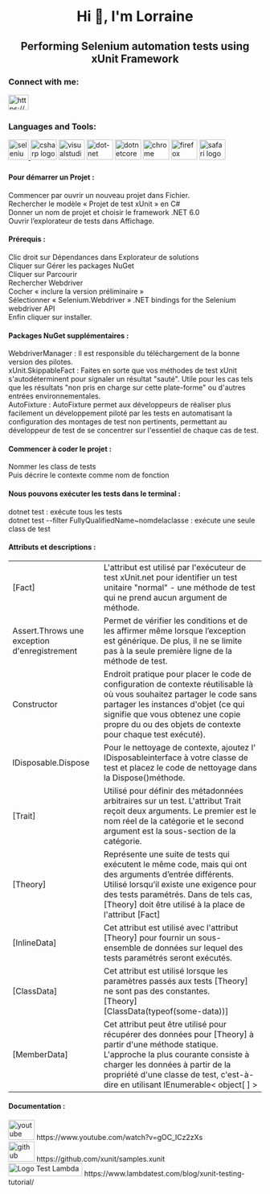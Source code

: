 <h1 align="center">Hi 👋, I'm Lorraine</h1>
<h2 align="center">Performing Selenium automation tests using xUnit Framework</h2>

<h3 align="left">Connect with me:</h3>
<p align="left">
<a href="https://www.linkedin.com/in/lorraine-lescour-09599b239/" target="blank"><img align="center" src="https://raw.githubusercontent.com/rahuldkjain/github-profile-readme-generator/master/src/images/icons/Social/linked-in-alt.svg" alt="https://www.linkedin.com/in/lorraine-lescour-09599b239/" height="30" width="40" /></a>
</p>

<h3 align="left">Languages and Tools:</h3>
  <div align="left">
  <a href="https://www.selenium.dev" target="_blank" rel="noreferrer"> <img src="https://raw.githubusercontent.com/detain/svg-logos/780f25886640cef088af994181646db2f6b1a3f8/svg/selenium-logo.svg" alt="selenium" width="40" height="40"/> </a> 
    <img src="https://cdn.jsdelivr.net/gh/devicons/devicon/icons/csharp/csharp-original.svg" height="40" width="52" alt="csharp logo"  />
  <img src="https://cdn.jsdelivr.net/gh/devicons/devicon/icons/visualstudio/visualstudio-plain.svg" height="40" width="52" alt="visualstudio logo"  />

  <img src="https://cdn.jsdelivr.net/gh/devicons/devicon/icons/dot-net/dot-net-original.svg" height="40" width="52" alt="dot-net logo"  />
  <img src="https://cdn.jsdelivr.net/gh/devicons/devicon/icons/dotnetcore/dotnetcore-original.svg" height="40" width="52" alt="dotnetcore logo"  />
  <img src="https://cdn.jsdelivr.net/gh/devicons/devicon/icons/chrome/chrome-original.svg" height="40" width="52" alt="chrome logo"  />
  <img src="https://cdn.jsdelivr.net/gh/devicons/devicon/icons/firefox/firefox-original.svg" height="40" width="52" alt="firefox logo"  />
  <img src="https://cdn.jsdelivr.net/gh/devicons/devicon/icons/safari/safari-original.svg" height="40" width="52" alt="safari logo"  />
</div>

###

<h4>Pour démarrer un Projet : </h4>
Commencer par ouvrir un nouveau projet dans Fichier. <br>
Rechercher le modèle « Projet de test xUnit » en C# <br>
Donner un nom de projet et choisir le framework .NET 6.0 <br>
Ouvrir l’explorateur de tests dans Affichage. <br>

<h4>Prérequis : </h4>
Clic droit sur Dépendances  dans Explorateur de solutions <br>
Cliquer sur Gérer les packages NuGet <br>
Cliquer sur Parcourir <br>
Rechercher Webdriver <br>
Cocher « inclure la version préliminaire » <br>
Sélectionner « Selenium.Webdriver » .NET bindings for the Selenium webdriver API <br>
Enfin cliquer sur installer. <br>

<h4>Packages NuGet supplémentaires : </h4>
WebdriverManager : Il est responsible du téléchargement de la bonne version des pilotes. <br>
xUnit.SkippableFact : Faites en sorte que vos méthodes de test xUnit s'autodéterminent pour signaler un résultat "sauté". Utile pour les cas tels que les résultats "non pris en charge sur cette plate-forme" ou d'autres entrées environnementales. <br>
AutoFixture : AutoFixture permet aux développeurs de réaliser plus facilement un développement piloté par les tests en automatisant la configuration des montages de test non pertinents, permettant au développeur de test de se concentrer sur l'essentiel de chaque cas de test. <br>

<h4>Commencer à coder le projet : </h4>
Nommer les class de tests  <br>
Puis décrire le contexte comme nom de fonction <br>

<h4>Nous pouvons exécuter les tests dans le terminal : </h4>
dotnet test : exécute tous les tests <br>
dotnet test --filter FullyQualifiedName~nomdelaclasse : exécute une seule class de test <br>

<h4>Attributs et descriptions :</h4>

<table>
<tr>
<td>[Fact]</td>
<td>L'attribut est utilisé par l'exécuteur de test xUnit.net pour identifier un test unitaire "normal" - une méthode de test qui ne prend aucun argument de méthode.</td>
</tr>
<tr>
<td>Assert.Throws une exception d'enregistrement</td>
<td>Permet de vérifier les conditions et de les affirmer même lorsque l’exception est générique. De plus, il ne se limite pas à la seule première ligne de la méthode de test.</td>
</tr>
<tr>
<td>Constructor</td>
<td>Endroit pratique pour placer le code de configuration de contexte réutilisable là où vous souhaitez partager le code sans partager les instances d'objet (ce qui signifie que vous obtenez une copie propre du ou des objets de contexte pour chaque test exécuté).</td>
</tr>
<tr>
<td>IDisposable.Dispose</td>
<td>Pour le nettoyage de contexte, ajoutez l' IDisposableinterface à votre classe de test et placez le code de nettoyage dans la Dispose()méthode.</td>
</tr>
<tr>
<td>[Trait]</td>
<td>Utilisé pour définir des métadonnées arbitraires sur un test.  L'attribut Trait reçoit deux arguments. Le premier est le nom réel de la catégorie et le second argument est la sous-section de la catégorie. </td>
</tr>
<tr>
<td>[Theory]</td>
<td>Représente une suite de tests qui exécutent le même code, mais qui ont des arguments d’entrée différents.  Utilisé lorsqu’il existe une exigence pour des tests paramétrés. Dans de tels cas, [Theory] doit être utilisé à la place de l'attribut [Fact]</td>
</tr>
<tr>
<td>[InlineData]</td>
<td>Cet attribut est utilisé avec l'attribut [Theory] pour fournir un sous-ensemble de données sur lequel des tests paramétrés seront exécutés.</td>
</tr>
<tr>
<td>[ClassData]</td>
<td>Cet attribut est utilisé lorsque les paramètres passés aux tests [Theory] ne sont pas des constantes.<br>
[Theory] <br>
[ClassData(typeof(some-data))]<br>
</td>
</tr>
<tr>
<td>[MemberData]</td>
<td>Cet attribut peut être utilisé pour récupérer des données pour [Theory] à partir d'une méthode statique. <br>
L'approche la plus courante consiste à charger les données à partir de la propriété d'une classe de test, c'est-à-dire en utilisant IEnumerable< object[ ] >
</td>
</tr>
</table>

<h4> Documentation : </h4> 
<div align="left">
  <img src="https://raw.githubusercontent.com/maurodesouza/profile-readme-generator/master/src/assets/icons/social/youtube/default.svg" width="52" height="40" alt="youtube logo"  /> https://www.youtube.com/watch?v=gOC_lCz2zXs <br>
</div>
<div align="left">
  <img src="https://cdn.jsdelivr.net/gh/devicons/devicon/icons/github/github-original.svg" height="40" width="52" alt="github logo"  /> https://github.com/xunit/samples.xunit
</div> 
<div align="left">
<img alt="Logo Test Lambda" src="https://www.lambdatest.com/resources/images/logos/logo.svg" width="147" height="26">
https://www.lambdatest.com/blog/xunit-testing-tutorial/ <br>
</div>



